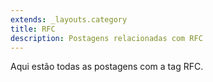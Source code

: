 ```yaml
---
extends: _layouts.category
title: RFC
description: Postagens relacionadas com RFC
---
```


Aqui estão todas as postagens com a tag RFC.
